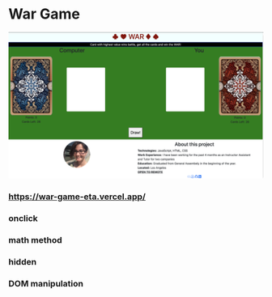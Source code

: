 # War Game
![alt text](/ScreenShot.png)
### https://war-game-eta.vercel.app/
### onclick
### math method
### hidden
### DOM manipulation
